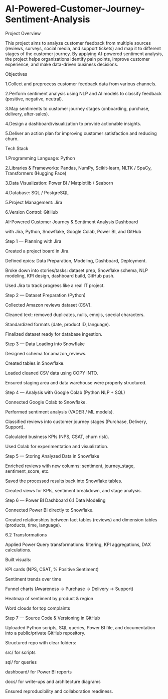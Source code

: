 # AI-Powered-Customer-Journey-Sentiment-Analysis

Project Overview

This project aims to analyze customer feedback from multiple sources (reviews, surveys, social media, and support tickets) and map it to different stages of the customer journey. By applying AI-powered sentiment analysis, the project helps organizations identify pain points, improve customer experience, and make data-driven business decisions.

Objectives


1.Collect and preprocess customer feedback data from various channels.

2.Perform sentiment analysis using NLP and AI models to classify feedback (positive, negative, neutral).

3.Map sentiments to customer journey stages (onboarding, purchase, delivery, after-sales).

4.Design a dashboard/visualization to provide actionable insights.

5.Deliver an action plan for improving customer satisfaction and reducing churn.

Tech Stack


1.Programming Language: Python

2.Libraries & Frameworks: Pandas, NumPy, Scikit-learn, NLTK / SpaCy, Transformers (Hugging Face)

3.Data Visualization: Power BI / Matplotlib / Seaborn

4.Database: SQL / PostgreSQL

5.Project Management: Jira

6.Version Control: GitHub

AI-Powered Customer Journey & Sentiment Analysis Dashboard

with Jira, Python, Snowflake, Google Colab, Power BI, and GitHub

Step 1 — Planning with Jira

Created a project board in Jira.

Defined epics: Data Preparation, Modeling, Dashboard, Deployment.

Broke down into stories/tasks: dataset prep, Snowflake schema, NLP modeling, KPI design, dashboard build, GitHub push.

Used Jira to track progress like a real IT project.

Step 2 — Dataset Preparation (Python)

Collected Amazon reviews dataset (CSV).

Cleaned text: removed duplicates, nulls, emojis, special characters.

Standardized formats (date, product ID, language).

Finalized dataset ready for database ingestion.

Step 3 — Data Loading into Snowflake

Designed schema for amazon_reviews.

Created tables in Snowflake.

Loaded cleaned CSV data using COPY INTO.

Ensured staging area and data warehouse were properly structured.

Step 4 — Analysis with Google Colab (Python NLP + SQL)

Connected Google Colab to Snowflake.

Performed sentiment analysis (VADER / ML models).

Classified reviews into customer journey stages (Purchase, Delivery, Support).

Calculated business KPIs (NPS, CSAT, churn risk).

Used Colab for experimentation and visualization.

Step 5 — Storing Analyzed Data in Snowflake

Enriched reviews with new columns: sentiment, journey_stage, sentiment_score, etc.

Saved the processed results back into Snowflake tables.

Created views for KPIs, sentiment breakdown, and stage analysis.

Step 6 — Power BI Dashboard
6.1 Data Modeling

Connected Power BI directly to Snowflake.

Created relationships between fact tables (reviews) and dimension tables (products, time, language).

6.2 Transformations

Applied Power Query transformations: filtering, KPI aggregations, DAX calculations.

Built visuals:

KPI cards (NPS, CSAT, % Positive Sentiment)

Sentiment trends over time

Funnel charts (Awareness → Purchase → Delivery → Support)

Heatmap of sentiment by product & region

Word clouds for top complaints

Step 7 — Source Code & Versioning in GitHub

Uploaded Python scripts, SQL queries, Power BI file, and documentation into a public/private GitHub repository.

Structured repo with clear folders:

src/ for scripts

sql/ for queries

dashboard/ for Power BI reports

docs/ for write-ups and architecture diagrams

Ensured reproducibility and collaboration readiness.
